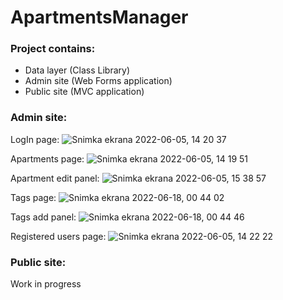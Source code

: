 # ApartmentsManager

<h3>Project contains:</h3>
<ul>
  <li>Data layer (Class Library)</li>
  <li>Admin site (Web Forms application)</li>
  <li>Public site (MVC application)</li>
</ul>
<h3>Admin site:</h3>

LogIn page:
![Snimka ekrana 2022-06-05, 14 20 37](https://user-images.githubusercontent.com/79853787/172050102-f23eb682-b18d-4eed-8989-a4c0bc593b31.png)

Apartments page:
![Snimka ekrana 2022-06-05, 14 19 51](https://user-images.githubusercontent.com/79853787/172050083-777afd77-2849-4ac5-b30f-2b504327e414.png)

Apartment edit panel:
![Snimka ekrana 2022-06-05, 15 38 57](https://user-images.githubusercontent.com/79853787/172053493-20a6606a-1602-4c6a-b780-925990eb8660.png)

Tags page:
![Snimka ekrana 2022-06-18, 00 44 02](https://user-images.githubusercontent.com/79853787/174409720-cd0faed9-8aa7-4fdf-b05b-6c291f6c81be.png)

Tags add panel:
![Snimka ekrana 2022-06-18, 00 44 46](https://user-images.githubusercontent.com/79853787/174409772-8f772601-bec4-4d0c-892e-5632619fecdf.png)

Registered users page:
![Snimka ekrana 2022-06-05, 14 22 22](https://user-images.githubusercontent.com/79853787/172050181-28c16c53-d465-46df-8f9b-38b382170b26.png)

<h3>Public site:</h3>
<p>Work in progress</p>
